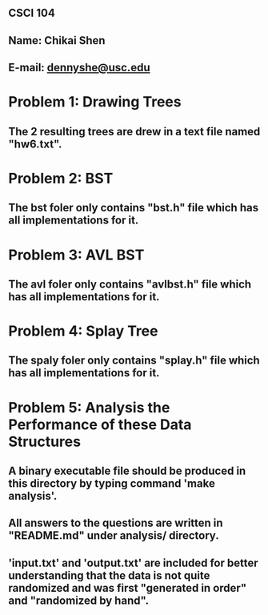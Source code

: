 ## CSCI 104
## Name: Chikai Shen
## E-mail: dennyshe@usc.edu 

# Problem 1: Drawing Trees
## The 2 resulting trees are drew in a text file named "hw6.txt".

# Problem 2: BST
## The bst foler only contains "bst.h" file which has all implementations for it.

# Problem 3: AVL BST
## The avl foler only contains "avlbst.h" file which has all implementations for it.

# Problem 4: Splay Tree
## The spaly foler only contains "splay.h" file which has all implementations for it.

# Problem 5: Analysis the Performance of these Data Structures
## A binary executable file should be produced in this directory by typing command 'make analysis'.
## All answers to the questions are written in "README.md" under analysis/ directory.
## 'input.txt' and 'output.txt' are included for better understanding that the data is not quite randomized and was first "generated in order" and "randomized by hand".
